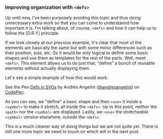 ### Improving organization with `<defs>`

Up until now, I've been purposely avoiding this topic and thus doing unnecessary extra work so that you can come to understannd how important it is. I'm talking about, of course, `<defs>` and how it can help us to follow the [D.R.Y] principle.

If we look closely at our previous example, it's clear that most of the elements are basically the same but with some minor differences such as their position, size, etc. So it would be only logical to define some basic shapes and use them as templates for the rest of the parts. Well, meet `<defs>`. This element allows us to do just that; "define" a bunch of reusable elements without actually displaying them.

Let's see a simple example of how this would work:

<p data-height="265" data-theme-id="0" data-slug-hash="aVVrBW" data-default-tab="html,result" data-user="andresangelini" data-embed-version="2" data-pen-title="Defs in SVGs" class="codepen">See the Pen <a href="https://codepen.io/andresangelini/pen/aVVrBW/">Defs in SVGs</a> by Andrés Angelini (<a href="https://codepen.io/andresangelini">@andresangelini</a>) on <a href="https://codepen.io">CodePen</a>.</p>
<script async src="https://production-assets.codepen.io/assets/embed/ei.js"></script>

As you can see, we "define" a basic shape and then `<use>` it inside a `<symbol>` to make it stretch, all inside the `<defs>`. Up to this point, neither the `<path>` nor the `<symbol>` are displayed. Lastly, we `<use>` the stretcheable `<symbol>` version elsewhere, outside the `<defs>`.

This is a much cleaner way of doing things but we are not quite yet. There is still one more topic we need to touch on which will in the next post.
